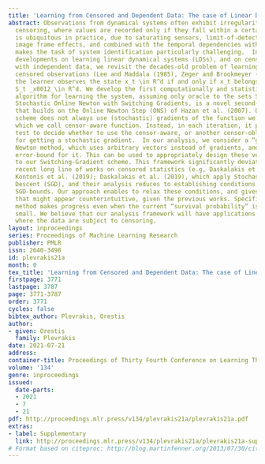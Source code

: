 ```yaml
---
title: 'Learning from Censored and Dependent Data: The case of Linear Dynamics'
abstract: Observations from dynamical systems often exhibit irregularities, such as
  censoring, where values are recorded only if they fall within a certain range. Censoring
  is ubiquitous in practice, due to saturating sensors, limit-of-detection effects,
  image frame effects, and combined with the temporal dependencies within the data,
  makes the task of system identification particularly challenging.  In light of recent
  developments on learning linear dynamical systems (LDSs), and on censored statistics
  with independent data, we revisit the decades-old problem of learning an LDS, from
  censored observations (Lee and Maddala (1985), Zeger and Brookmeyer (1986)). Here,
  the learner observes the state x_t \in R^d if and only if x_t belongs to some set
  S_t _x0012_\in R^d. We develop the first computationally and statistically efficient
  algorithm for learning the system, assuming only oracle to the sets St. Our algorithm,
  Stochastic Online Newton with Switching Gradients, is a novel second-order method
  that builds on the Online Newton Step (ONS) of Hazan et al. (2007). Our Switching-Gradient
  scheme does not always use (stochastic) gradients of the function we want to optimize,
  which we call censor-aware function. Instead, in each iteration, it performs a simple
  test to decide whether to use the censor-aware, or another censor-oblivious function,
  for getting a stochastic gradient.  In our analysis, we consider a “generic” Online
  Newton method, which uses arbitrary vectors instead of gradients, and we prove an
  error-bound for it. This can be used to appropriately design these vectors, Leading
  to our Switching-Gradient scheme. This framework significantly deviates from the
  recent long line of works on censored statistics (e.g, Daskalakis et al. (2018);
  Kontonis et al. (2019); Daskalakis et al. (2019), which apply Stochastic Gradient
  Descent (SGD), and their analysis reduces to establishing conditions for off-the-shelf
  SGD-bounds. Our approach enables to relax these conditions, and gives rise to phenomena
  that might appear counterintuitive, given the previous works. Specifically, our
  method makes progress even when the current “survival probability” is exponentially
  small. We believe that our analysis framework will have applications in more settings
  where the data are subject to censoring.
layout: inproceedings
series: Proceedings of Machine Learning Research
publisher: PMLR
issn: 2640-3498
id: plevrakis21a
month: 0
tex_title: 'Learning from Censored and Dependent Data: The case of Linear Dynamics'
firstpage: 3771
lastpage: 3787
page: 3771-3787
order: 3771
cycles: false
bibtex_author: Plevrakis, Orestis
author:
- given: Orestis
  family: Plevrakis
date: 2021-07-21
address:
container-title: Proceedings of Thirty Fourth Conference on Learning Theory
volume: '134'
genre: inproceedings
issued:
  date-parts:
  - 2021
  - 7
  - 21
pdf: http://proceedings.mlr.press/v134/plevrakis21a/plevrakis21a.pdf
extras: 
- label: Supplementary
  link: http://proceedings.mlr.press/v134/plevrakis21a/plevrakis21a-supp.zip
# Format based on citeproc: http://blog.martinfenner.org/2013/07/30/citeproc-yaml-for-bibliographies/
---
```

